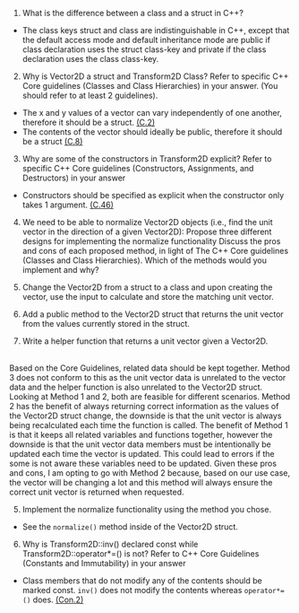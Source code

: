 1. What is the difference between a class and a struct in C++?

  - The class keys struct and class are indistinguishable in C++, except that the default access mode and default inheritance mode are public if class declaration uses the struct class-key and private if the class declaration uses the class class-key.


2. Why is Vector2D a struct and Transform2D Class? Refer to specific C++ Core guidelines (Classes and Class Hierarchies) in your answer. (You should refer to at least 2 guidelines).

  - The x and y values of a vector can vary independently of one another, therefore it should be a struct. [(C.2)](https://isocpp.github.io/CppCoreGuidelines/CppCoreGuidelines#c2-use-class-if-the-class-has-an-invariant-use-struct-if-the-data-members-can-vary-independently)
  - The contents of the vector should ideally be public, therefore it should be a struct [(C.8)](https://isocpp.github.io/CppCoreGuidelines/CppCoreGuidelines#c8-use-class-rather-than-struct-if-any-member-is-non-public)


3. Why are some of the constructors in Transform2D explicit? Refer to specific C++ Core guidelines (Constructors, Assignments, and Destructors) in your answer

  - Constructors should be specified as explicit when the constructor only takes 1 argument. [(C.46)](https://isocpp.github.io/CppCoreGuidelines/CppCoreGuidelines#c46-by-default-declare-single-argument-constructors-explicit)

4. We need to be able to normalize Vector2D objects (i.e., find the unit vector in the direction of a given Vector2D):
Propose three different designs for implementing the normalize functionality
Discuss the pros and cons of each proposed method, in light of The C++ Core guidelines (Classes and Class Hierarchies). Which of the methods would you implement and why?

  1. Change the Vector2D from a struct to a class and upon creating the vector, use the input to calculate and store the matching unit vector.
  2. Add a public method to the Vector2D struct that returns the unit vector from the values currently stored in the struct.
  3. Write a helper function that returns a unit vector given a Vector2D.</br>
  </br>
  Based on the Core Guidelines, related data should be kept together. Method 3 does not conform to this as the unit vector data is unrelated to the vector data and the helper function is also unrelated to the Vector2D struct. Looking at Method 1 and 2, both are feasible for different scenarios. Method 2 has the benefit of always returning correct information as the values of the Vector2D struct change, the downside is that the unit vector is always being recalculated each time the function is called. The benefit of Method 1 is that it keeps all related variables and functions together, however the downside is that the unit vector data members must be intentionally be updated each time the vector is updated. This could lead to errors if the some is not aware these variables need to be updated. Given these pros and cons, I am opting to go with Method 2 because, based on our use case, the vector will be changing a lot and this method will always ensure the correct unit vector is returned when requested.


5. Implement the normalize functionality using the method you chose.

  - See the `normalize()` method inside of the Vector2D struct.


6. Why is Transform2D::inv() declared const while Transform2D::operator*=() is not?
Refer to C++ Core Guidelines (Constants and Immutability) in your answer

  - Class members that do not modify any of the contents should be marked const. `inv()` does not modify the contents whereas `operator*=()` does. [(Con.2)](https://isocpp.github.io/CppCoreGuidelines/CppCoreGuidelines#con2-by-default-make-member-functions-const)
